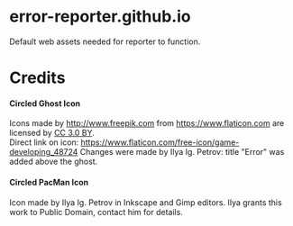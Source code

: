 # error-reporter.github.io

Default web assets needed for reporter to function.

# Credits

#### Circled Ghost Icon

Icons made by http://www.freepik.com from https://www.flaticon.com are licensed by [CC 3.0 BY][2].  
Direct link on icon: https://www.flaticon.com/free-icon/game-developing_48724
Changes were made by Ilya Ig. Petrov: title "Error" was added above the ghost.

[2]: http://creativecommons.org/licenses/by/3.0/

#### Circled PacMan Icon

Icon made by Ilya Ig. Petrov in Inkscape and Gimp editors. Ilya grants this work to Public Domain, contact him for details.
